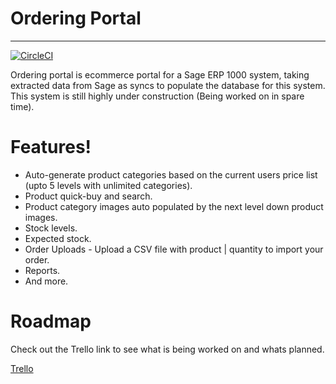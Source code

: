 # Ordering Portal
----

[![CircleCI](https://circleci.com/gh/samloft/ordering-portal.svg?style=svg)](https://circleci.com/gh/samloft/ordering-portal)

Ordering portal is ecommerce portal for a Sage ERP 1000 system, taking extracted data from Sage as syncs to populate the database for this system.
This system is still highly under construction (Being worked on in spare time).

# Features!

  - Auto-generate product categories based on the current users price list (upto 5 levels with unlimited categories).
  - Product quick-buy and search.
  - Product category images auto populated by the next level down product images.
  - Stock levels.
  - Expected stock.
  - Order Uploads - Upload a CSV file with product | quantity to import your order.
  - Reports.
  - And more.
  
 # Roadmap
 
 Check out the Trello link to see what is being worked on and whats planned.
 
 [Trello](https://trello.com/b/3GdkAgNR/ordering-portal-roadmap)
